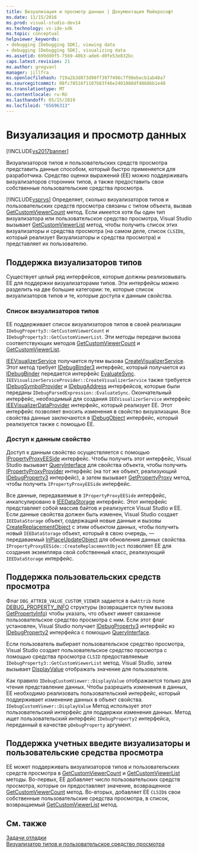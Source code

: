 ```yaml
---
title: Визуализация и просмотр данных | Документация Майкрософт
ms.date: 11/15/2016
ms.prod: visual-studio-dev14
ms.technology: vs-ide-sdk
ms.topic: conceptual
helpviewer_keywords:
- debugging [Debugging SDK], viewing data
- debugging [Debugging SDK], visualizing data
ms.assetid: 699dd0f5-7569-40b3-ade6-d0fe53e832bc
caps.latest.revision: 21
ms.author: gregvanl
manager: jillfra
ms.openlocfilehash: 719a2b3d073d90ff3977496c7f98ebecb1ab48a7
ms.sourcegitcommit: 08fc78516f1107b83f46e2401888df4868bb1e40
ms.translationtype: MT
ms.contentlocale: ru-RU
ms.lasthandoff: 05/15/2019
ms.locfileid: "65696313"
---
```

# <a name="visualizing-and-viewing-data"></a>Визуализация и просмотр данных
[!INCLUDE[vs2017banner](../../includes/vs2017banner.md)]

Визуализаторов типов и пользовательских средств просмотра представить данные способом, который быстро применяется для разработчика. Средство оценки выражений (EE) можно поддерживать визуализаторов сторонних типов, а также предоставить свои собственные пользовательские средства просмотра.  
  
 [!INCLUDE[vsprvs](../../includes/vsprvs-md.md)] Определяет, сколько визуализаторов типов и пользовательских средств просмотра связаны с типом объекта, вызвав [GetCustomViewerCount](../../extensibility/debugger/reference/idebugproperty3-getcustomviewercount.md) метод. Если имеется хотя бы один тип визуализатора или пользовательское средство просмотра, Visual Studio вызывает [GetCustomViewerList](../../extensibility/debugger/reference/idebugproperty3-getcustomviewerlist.md) метод, чтобы получить список этих визуализаторы и средства просмотра (на самом деле, список `CLSID`s, который реализует Визуализаторы и средства просмотра) и представляет их пользователю.  
  
## <a name="supporting-type-visualizers"></a>Поддержка визуализаторов типов  
 Существует целый ряд интерфейсов, которые должны реализовывать EE для поддержки визуализаторами типов. Эти интерфейсы можно разделить на две большие категории: те, которые список визуализаторов типов и те, которые доступа к данным свойства.  
  
### <a name="listing-type-visualizers"></a>Список визуализаторов типов  
 EE поддерживает список визуализаторов типов в своей реализации `IDebugProperty3::GetCustomViewerCount` и `IDebugProperty3::GetCustomViewerList`. Эти методы передачи вызова соответствующих методов [GetCustomViewerCount](../../extensibility/debugger/reference/ieevisualizerservice-getcustomviewercount.md) и [GetCustomViewerList](../../extensibility/debugger/reference/ieevisualizerservice-getcustomviewerlist.md).  
  
 [IEEVisualizerService](../../extensibility/debugger/reference/ieevisualizerservice.md) получается путем вызова [CreateVisualizerService](../../extensibility/debugger/reference/ieevisualizerserviceprovider-createvisualizerservice.md). Этот метод требует [IDebugBinder3](../../extensibility/debugger/reference/idebugbinder3.md) интерфейс, который получается из [IDebugBinder](../../extensibility/debugger/reference/idebugbinder.md) передается интерфейс [EvaluateSync](../../extensibility/debugger/reference/idebugparsedexpression-evaluatesync.md). `IEEVisualizerServiceProvider::CreateVisualizerService` также требуется [IDebugSymbolProvider](../../extensibility/debugger/reference/idebugsymbolprovider.md) и [IDebugAddress](../../extensibility/debugger/reference/idebugaddress.md) интерфейсов, которые были переданы `IDebugParsedExpression::EvaluateSync`. Окончательный интерфейс, необходимый для создания `IEEVisualizerService` интерфейс [IEEVisualizerDataProvider](../../extensibility/debugger/reference/ieevisualizerdataprovider.md) интерфейс, который реализует EE. Этот интерфейс позволяет вносить изменения в свойство визуализации. Все свойства данные заключаются в [IDebugObject](../../extensibility/debugger/reference/idebugobject.md) интерфейс, который реализуется также с помощью EE.  
  
### <a name="accessing-property-data"></a>Доступ к данным свойство  
 Доступ к данным свойство осуществляется с помощью [IPropertyProxyEESide](../../extensibility/debugger/reference/ipropertyproxyeeside.md) интерфейс. Чтобы получить этот интерфейс, Visual Studio вызывает [QueryInterface](https://msdn.microsoft.com/library/62fce95e-aafa-4187-b50b-e6611b74c3b3) для свойства объекта, чтобы получить [IPropertyProxyProvider](../../extensibility/debugger/reference/ipropertyproxyprovider.md) интерфейс (на тот же объект, реализующий [ IDebugProperty3](../../extensibility/debugger/reference/idebugproperty3.md) интерфейс), а затем вызывает [GetPropertyProxy](../../extensibility/debugger/reference/ipropertyproxyprovider-getpropertyproxy.md) метод, чтобы получить `IPropertyProxyEESide` интерфейс.  
  
 Все данные, передаваемые в `IPropertyProxyEESide` интерфейс, инкапсулировано в [IEEDataStorage](../../extensibility/debugger/reference/ieedatastorage.md) интерфейс. Этот интерфейс представляет собой массив байтов и реализуется Visual Studio и EE. Если данные свойства должен быть изменен, Visual Studio создает `IEEDataStorage` объект, содержащий новые данные и вызовы [CreateReplacementObject](../../extensibility/debugger/reference/ipropertyproxyeeside-createreplacementobject.md) с этим объектом данных, чтобы получить новый `IEEDataStorage` объект, который в свою очередь, — передаваемый [InPlaceUpdateObject](../../extensibility/debugger/reference/ipropertyproxyeeside-inplaceupdateobject.md) для обновления данных свойства. `IPropertyProxyEESide::CreateReplacementObject` позволяет EE для создания экземпляра свой собственный класс, реализующий `IEEDataStorage` интерфейс.  
  
## <a name="supporting-custom-viewers"></a>Поддержка пользовательских средств просмотра  
 Флаг `DBG_ATTRIB_VALUE_CUSTOM_VIEWER` задается в `dwAttrib` поле [DEBUG_PROPERTY_INFO](../../extensibility/debugger/reference/debug-property-info.md) структуры (возвращается путем вызова [GetPropertyInfo](../../extensibility/debugger/reference/idebugproperty2-getpropertyinfo.md)) чтобы указать, что объект имеет связанное пользовательское средство просмотра с ним. Если этот флаг установлен, Visual Studio получает [IDebugProperty3](../../extensibility/debugger/reference/idebugproperty3.md) интерфейс из [IDebugProperty2](../../extensibility/debugger/reference/idebugproperty2.md) интерфейса с помощью [QueryInterface](https://msdn.microsoft.com/library/62fce95e-aafa-4187-b50b-e6611b74c3b3).  
  
 Если пользователь выбирает пользовательское средство просмотра, Visual Studio создает пользовательское средство просмотра с помощью средства просмотра `CLSID` предоставляемые `IDebugProperty3::GetCustomViewerList` метод. Visual Studio, затем вызывает [DisplayValue](../../extensibility/debugger/reference/idebugcustomviewer-displayvalue.md) отображать значение для пользователя.  
  
 Как правило `IDebugCustomViewer::DisplayValue` отображается только для чтения представление данных. Чтобы разрешить изменения в данных, EE необходимо реализовать пользовательский интерфейс, который поддерживает изменение данных в объект свойства. `IDebugCustomViewer::DisplayValue` Метод использует этот пользовательский интерфейс для поддержки изменения данных. Метод ищет пользовательский интерфейс `IDebugProperty2` интерфейса, переданный в качестве `pDebugProperty` аргумент.  
  
## <a name="supporting-both-type-visualizers-and-custom-viewers"></a>Поддержка учетных введите визуализаторы и пользовательские средства просмотра  
 EE может поддерживать визуализаторов типов и пользовательских средств просмотра в [GetCustomViewerCount](../../extensibility/debugger/reference/idebugproperty3-getcustomviewercount.md) и [GetCustomViewerList](../../extensibility/debugger/reference/idebugproperty3-getcustomviewerlist.md) методы. Во-первых, EE добавляет число пользовательских средств просмотра, которые он предоставляет значение, возвращенное [GetCustomViewerCount](../../extensibility/debugger/reference/ieevisualizerservice-getcustomviewercount.md) метод. Во-вторых, добавляет EE `CLSID`s свои собственные пользовательские средства просмотра, в список, возвращаемый [GetCustomViewerList](../../extensibility/debugger/reference/ieevisualizerservice-getcustomviewerlist.md) метод.  
  
## <a name="see-also"></a>См. также  
 [Задачи отладки](../../extensibility/debugger/debugging-tasks.md)   
 [Визуализатор типов и пользовательское средство просмотра](../../extensibility/debugger/type-visualizer-and-custom-viewer.md)
